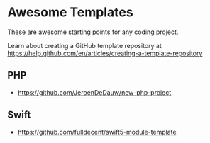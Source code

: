 # Awesome Templates

These are awesome starting points for any coding project.

Learn about creating a GitHub template repository at https://help.github.com/en/articles/creating-a-template-repository

## PHP

* https://github.com/JeroenDeDauw/new-php-project

## Swift

* https://github.com/fulldecent/swift5-module-template
